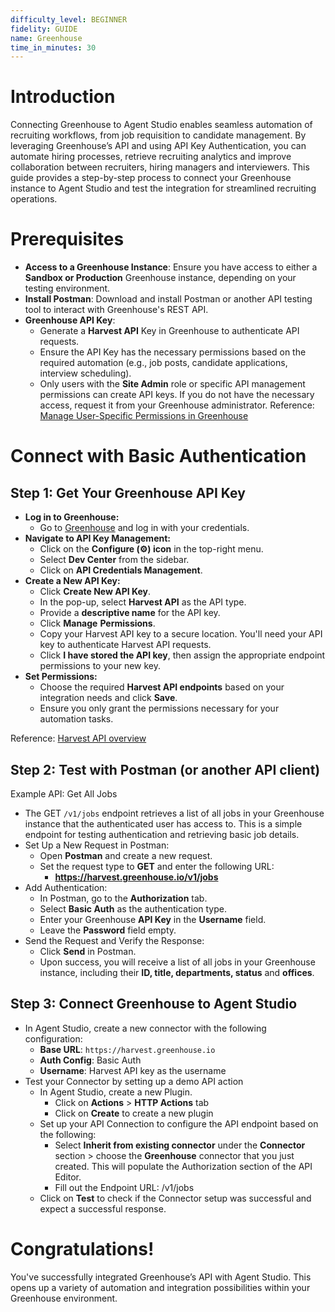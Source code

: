 ```yaml
---
difficulty_level: BEGINNER
fidelity: GUIDE
name: Greenhouse
time_in_minutes: 30
---
```

# **Introduction**

Connecting Greenhouse to Agent Studio enables seamless automation of recruiting workflows, from job requisition to candidate management. By leveraging Greenhouse’s API and using API Key Authentication, you can automate hiring processes, retrieve recruiting analytics and improve collaboration between recruiters, hiring managers and interviewers. This guide provides a step-by-step process to connect your Greenhouse instance to Agent Studio and test the integration for streamlined recruiting operations.

# **Prerequisites**

- **Access to a Greenhouse Instance**: Ensure you have access to either a **Sandbox or Production** Greenhouse instance, depending on your testing environment.
- **Install Postman**: Download and install Postman or another API testing tool to interact with Greenhouse's REST API.
- **Greenhouse API Key**:
    - Generate a **Harvest API** Key in Greenhouse to authenticate API requests.
    - Ensure the API Key has the necessary permissions based on the required automation (e.g., job posts, candidate applications, interview scheduling).
    - Only users with the **Site Admin** role or specific API management permissions can create API keys. If you do not have the necessary access, request it from your Greenhouse administrator. Reference: [Manage User-Specific Permissions in Greenhouse](https://support.greenhouse.io/hc/en-us/articles/360020849292-Manage-user-specific-permissions)

# **Connect with Basic Authentication**

## **Step 1: Get Your Greenhouse API Key**

- **Log in to Greenhouse:**
    - Go to [Greenhouse](https://www.greenhouse.io/) and log in with your credentials.
- **Navigate to API Key Management:**
    - Click on the **Configure (⚙️) icon** in the top-right menu.
    - Select **Dev Center** from the sidebar.
    - Click on **API Credentials Management**.
- **Create a New API Key:**
    - Click **Create New API Key**.
    - In the pop-up, select **Harvest API** as the API type.
    - Provide a **descriptive name** for the API key.
    - Click **Manage** **Permissions**.
    - Copy your Harvest API key to a secure location. You'll need your API key to authenticate Harvest API requests.
    - Click **I have stored the API key**, then assign the appropriate endpoint permissions to your new key.
- **Set Permissions:**
    - Choose the required **Harvest API endpoints** based on your integration needs and click **Save**.
    - Ensure you only grant the permissions necessary for your automation tasks.

Reference: [Harvest API overview](https://support.greenhouse.io/hc/en-us/articles/360029266032-Harvest-API-overview)

## **Step 2: Test with Postman (or another API client)**

Example API: Get All Jobs

- The GET `/v1/jobs` endpoint retrieves a list of all jobs in your Greenhouse instance that the authenticated user has access to. This is a simple endpoint for testing authentication and retrieving basic job details.
- Set Up a New Request in Postman:
    - Open **Postman** and create a new request.
    - Set the request type to **GET** and enter the following URL:
        - **https://harvest.greenhouse.io/v1/jobs**
- Add Authentication:
    - In Postman, go to the **Authorization** tab.
    - Select **Basic Auth** as the authentication type.
    - Enter your Greenhouse **API Key** in the **Username** field.
    - Leave the **Password** field empty.
- Send the Request and Verify the Response:
    - Click **Send** in Postman.
    - Upon success, you will receive a list of all jobs in your Greenhouse instance, including their **ID, title, departments, status** and **offices**.

## **Step 3: Connect Greenhouse to Agent Studio**

- In Agent Studio, create a new connector with the following configuration:
    - **Base URL**: `https://harvest.greenhouse.io`
    - **Auth Config**: Basic Auth
    - **Username**: Harvest API key as the username
- Test your Connector by setting up a demo API action
    - In Agent Studio, create a new Plugin.
        - Click on **Actions** > **HTTP Actions** tab
        - Click on **Create** to create a new plugin
    - Set up your API Connection to configure the API endpoint based on the following:
        - Select **Inherit from existing connector** under the **Connector** section > choose the **Greenhouse** connector that you just created. This will populate the Authorization section of the API Editor.
        - Fill out the Endpoint URL: /v1/jobs
    - Click on **Test** to check if the Connector setup was successful and expect a successful response.

# Congratulations!

You've successfully integrated Greenhouse’s API with Agent Studio. This opens up a variety of automation and integration possibilities within your Greenhouse environment.